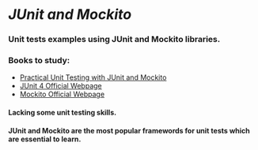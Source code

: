 # _JUnit and Mockito_
### Unit tests examples using JUnit and Mockito libraries.
### Books to study:
* [Practical Unit Testing with JUnit and Mockito](https://www.amazon.com/Practical-Unit-Testing-JUnit-Mockito/dp/8393489393)
* [JUnit 4 Official Webpage](https://junit.org/junit4/)
* [Mockito Official Webpage](http://site.mockito.org/)

#### Lacking some unit testing skills.
#### JUnit and Mockito are the most popular framewords for unit tests which are essential to learn.